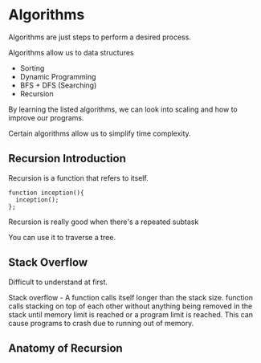 # Algorithms

Algorithms are just steps to perform a desired process.

Algorithms allow us to data structures

* Sorting
* Dynamic Programming
* BFS + DFS (Searching)
* Recursion

By learning the listed algorithms, we can look into scaling and how to improve our programs.

Certain algorithms allow us to simplify time complexity.

## Recursion Introduction

Recursion is a function that refers to itself.

````
function inception(){
  inception();
};
````

Recursion is really good when there's a repeated subtask

You can use it to traverse a tree.

## Stack Overflow

Difficult to understand at first.

Stack overflow - A function calls itself longer than the stack size. function calls stacking on top of each other without anything being removed in the stack until memory limit is reached or a program limit is reached. This can cause programs to crash due to running out of memory.


## Anatomy of Recursion
